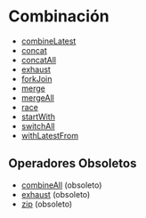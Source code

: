 # Combinación

* [combineLatest](combineLatest.md)
* [concat](concat.md)
* [concatAll](concatAll.md)
* [exhaust](../transformation/exhaust.md)
* [forkJoin](forkJoin.md)
* [merge](merge.md)
* [mergeAll](mergeAll.md)
* [race](race.md)
* [startWith](startWith.md)
* [switchAll](switchAll.md)
* [withLatestFrom](withLatestFrom.md)

## Operadores Obsoletos

* [combineAll](combineAll.md) (obsoleto)
* [exhaust](../transformation/exhaust.md) (obsoleto)
* [zip](zip.md) (obsoleto)
